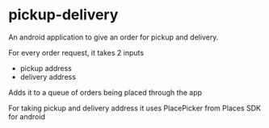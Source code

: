 # pickup-delivery

An android application to give an order for pickup and delivery.

For every order request, it takes 2 inputs 
* pickup address 
* delivery address 

Adds it to a queue of orders being placed through the app

For taking pickup and delivery address it uses PlacePicker from Places SDK for android
